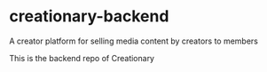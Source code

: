 # creationary-backend
A creator platform for selling media content by creators to members

This is the backend repo of Creationary
